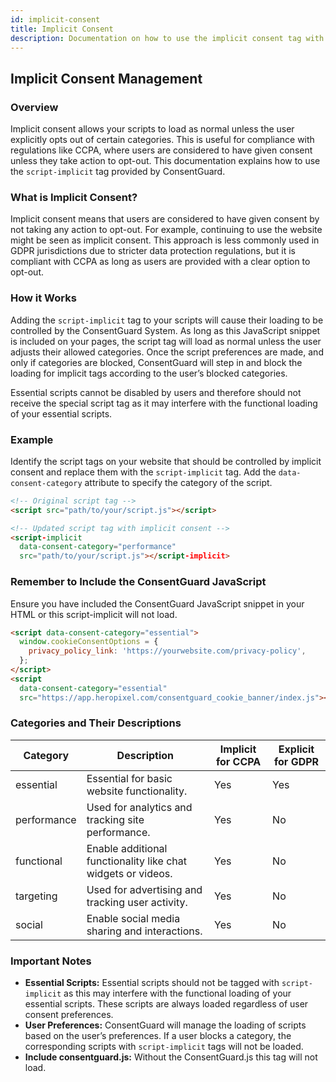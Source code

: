 ```yaml
---
id: implicit-consent
title: Implicit Consent
description: Documentation on how to use the implicit consent tag with ConsentGuard.
---
```


## Implicit Consent Management

### Overview

Implicit consent allows your scripts to load as normal unless the user explicitly opts out of certain categories. This is useful for compliance with regulations like CCPA, where users are considered to have given consent unless they take action to opt-out. This documentation explains how to use the `script-implicit` tag provided by ConsentGuard.

### What is Implicit Consent?

Implicit consent means that users are considered to have given consent by not taking any action to opt-out. For example, continuing to use the website might be seen as implicit consent. This approach is less commonly used in GDPR jurisdictions due to stricter data protection regulations, but it is compliant with CCPA as long as users are provided with a clear option to opt-out.

### How it Works

Adding the `script-implicit` tag to your scripts will cause their loading to be controlled by the ConsentGuard System. As long as this JavaScript snippet is included on your pages, the script tag will load as normal unless the user adjusts their allowed categories. Once the script preferences are made, and only if categories are blocked, ConsentGuard will step in and block the loading for implicit tags according to the user’s blocked categories.

Essential scripts cannot be disabled by users and therefore should not receive the special script tag as it may interfere with the functional loading of your essential scripts.

### Example

Identify the script tags on your website that should be controlled by implicit consent and replace them with the `script-implicit` tag. Add the `data-consent-category` attribute to specify the category of the script.

```html
<!-- Original script tag -->
<script src="path/to/your/script.js"></script>

<!-- Updated script tag with implicit consent -->
<script-implicit
  data-consent-category="performance"
  src="path/to/your/script.js"></script-implicit>
```

### Remember to Include the ConsentGuard JavaScript

Ensure you have included the ConsentGuard JavaScript snippet in your HTML or this script-implicit will not load.

```html
<script data-consent-category="essential">
  window.cookieConsentOptions = {
    privacy_policy_link: 'https://yourwebsite.com/privacy-policy',
  };
</script>
<script
  data-consent-category="essential"
  src="https://app.heropixel.com/consentguard_cookie_banner/index.js"></script>
```

### Categories and Their Descriptions

| Category    | Description                                                  | Implicit for CCPA | Explicit for GDPR |
| ----------- | ------------------------------------------------------------ | ----------------- | ----------------- |
| essential   | Essential for basic website functionality.                   | Yes               | Yes               |
| performance | Used for analytics and tracking site performance.            | Yes               | No                |
| functional  | Enable additional functionality like chat widgets or videos. | Yes               | No                |
| targeting   | Used for advertising and tracking user activity.             | Yes               | No                |
| social      | Enable social media sharing and interactions.                | Yes               | No                |

### Important Notes

- **Essential Scripts:** Essential scripts should not be tagged with `script-implicit` as this may interfere with the functional loading of your essential scripts. These scripts are always loaded regardless of user consent preferences.
- **User Preferences:** ConsentGuard will manage the loading of scripts based on the user’s preferences. If a user blocks a category, the corresponding scripts with `script-implicit` tags will not be loaded.
- **Include consentguard.js:** Without the ConsentGuard.js this tag will not load.
